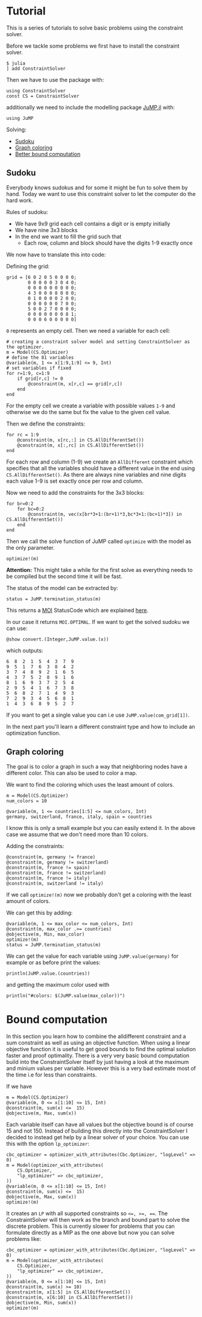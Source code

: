 # Tutorial

This is a series of tutorials to solve basic problems using the constraint solver.

Before we tackle some problems we first have to install the constraint solver.

```
$ julia
] add ConstraintSolver
```

Then we have to use the package with:

```
using ConstraintSolver
const CS = ConstraintSolver
```

additionally we need to include the modelling package [JuMP.jl](https://github.com/JuliaOpt/JuMP.jl) with:

```
using JuMP
```

Solving:
  - [Sudoku](#Sudoku-1)
  - [Graph coloring](#Graph-coloring-1)
  - [Better bound computation](#Bound-computation-1)

## Sudoku

Everybody knows sudokus and for some it might be fun to solve them by hand. Today we want to use
this constraint solver to let the computer do the hard work.

Rules of sudoku:
  - We have 9x9 grid each cell contains a digit or is empty initially
  - We have nine 3x3 blocks 
  - In the end we want to fill the grid such that
    - Each row, column and block should have the digits 1-9 exactly once
  
We now have to translate this into code:

Defining the grid:
```
grid = [6 0 2 0 5 0 0 0 0;
        0 0 0 0 0 3 0 4 0;
        0 0 0 0 0 0 0 0 0;
        4 3 0 0 0 8 0 0 0;
        0 1 0 0 0 0 2 0 0;
        0 0 0 0 0 0 7 0 0;
        5 0 0 2 7 0 0 0 0;
        0 0 0 0 0 0 0 8 1;
        0 0 0 6 0 0 0 0 0]
```

`0` represents an empty cell. Then we need a variable for each cell:

```
# creating a constraint solver model and setting ConstraintSolver as the optimizer.
m = Model(CS.Optimizer) 
# define the 81 variables
@variable(m, 1 <= x[1:9,1:9] <= 9, Int)
# set variables if fixed
for r=1:9, c=1:9
    if grid[r,c] != 0
        @constraint(m, x[r,c] == grid[r,c])
    end
end
```

For the empty cell we create a variable with possible values `1-9` and otherwise we do the same but fix the value to the given cell value.

Then we define the constraints:

```
for rc = 1:9
    @constraint(m, x[rc,:] in CS.AllDifferentSet())
    @constraint(m, x[:,rc] in CS.AllDifferentSet())
end
```

For each row and column (1-9) we create an `AllDifferent` constraint which specifies that all the variables should have a different value in the end using `CS.AllDifferentSet()`.
As there are always nine variables and nine digits each value 1-9 is set exactly once per row and column.

Now we need to add the constraints for the 3x3 blocks:

```
for br=0:2
    for bc=0:2
        @constraint(m, vec(x[br*3+1:(br+1)*3,bc*3+1:(bc+1)*3]) in CS.AllDifferentSet())
    end
end
```

Then we call the solve function of JuMP called `optimize` with the model as the only parameter.

```
optimize!(m)
```
**Attention:** This might take a while for the first solve as everything needs to be compiled but the second time it will be fast.

The status of the model can be extracted by:

```
status = JuMP.termination_status(m)
```

This returns a [MOI](https://github.com/JuliaOpt/MathOptInterface.jl) StatusCode which are explained [here](http://www.juliaopt.org/JuMP.jl/v0.19.2/solutions/#MathOptInterface.TerminationStatusCode).

In our case it returns `MOI.OPTIMAL`. If we want to get the solved sudoku we can use:

```
@show convert.(Integer,JuMP.value.(x))
```

which outputs:
```
6  8  2  1  5  4  3  7  9
9  5  1  7  6  3  8  4  2
3  7  4  8  9  2  1  6  5
4  3  7  5  2  8  9  1  6
8  1  6  9  3  7  2  5  4
2  9  5  4  1  6  7  3  8
5  6  8  2  7  1  4  9  3
7  2  9  3  4  5  6  8  1
1  4  3  6  8  9  5  2  7
```

If you want to get a single value you can i.e use `JuMP.value(com_grid[1])`.

In the next part you'll learn a different constraint type and how to include an optimization function.

## Graph coloring

The goal is to color a graph in such a way that neighboring nodes have a different color. This can also be used to color a map.

We want to find the coloring which uses the least amount of colors.

```
m = Model(CS.Optimizer)
num_colors = 10

@variable(m, 1 <= countries[1:5] <= num_colors, Int)
germany, switzerland, france, italy, spain = countries
```

I know this is only a small example but you can easily extend it.
In the above case we assume that we don't need more than 10 colors.

Adding the constraints:

```
@constraint(m, germany != france)
@constraint(m, germany != switzerland)
@constraint(m, france != spain)
@constraint(m, france != switzerland)
@constraint(m, france != italy)
@constraint(m, switzerland != italy)
```

If we call `optimize!(m)` now we probably don't get a coloring with the least amount of colors.

We can get this by adding:

```
@variable(m, 1 <= max_color <= num_colors, Int)
@constraint(m, max_color .>= countries)
@objective(m, Min, max_color)
optimize!(m)
status = JuMP.termination_status(m)
```

We can get the value for each variable using `JuMP.value(germany)` for example or as before print the values:

```
println(JuMP.value.(countries))
```

and getting the maximum color used with 

```
println("#colors: $(JuMP.value(max_color))")
```

# Bound computation

In this section you learn how to combine the alldifferent constraint and a sum constraint as well as using an objective function.
When using a linear objective function it is useful to get good bounds to find the optimal solution faster and proof optimality.
There is a very very basic bound computation build into the ConstraintSolver itself by just having a look at the maximum and minium values per variable.
However this is a very bad estimate most of the time i.e for less than constraints.

If we have
```
m = Model(CS.Optimizer) 
@variable(m, 0 <= x[1:10] <= 15, Int)
@constraint(m, sum(x) <=  15)
@objective(m, Max, sum(x))
```

Each variable itself can have all values but the objective bound is of course $15$ and not $150$. Instead of building this directly into the ConstraintSolver I decided 
to instead get help by a linear solver of your choice.
You can use this with the option `lp_optimizer`:

```
cbc_optimizer = optimizer_with_attributes(Cbc.Optimizer, "logLevel" => 0)
m = Model(optimizer_with_attributes(
    CS.Optimizer,
    "lp_optimizer" => cbc_optimizer,
))
@variable(m, 0 <= x[1:10] <= 15, Int)
@constraint(m, sum(x) <=  15)
@objective(m, Max, sum(x))
optimize!(m)
```

It creates an `LP` with all supported constraints so `<=, >=, ==`. The ConstraintSolver will then work as the branch and bound part to solve the discrete problem.
This is currently slower for problems that you can formulate directly as a MIP as the one above but now you can solve problems like:

```
cbc_optimizer = optimizer_with_attributes(Cbc.Optimizer, "logLevel" => 0)
m = Model(optimizer_with_attributes(
    CS.Optimizer,
    "lp_optimizer" => cbc_optimizer,
))
@variable(m, 0 <= x[1:10] <= 15, Int)
@constraint(m, sum(x) >= 10)
@constraint(m, x[1:5] in CS.AllDifferentSet())
@constraint(m, x[6:10] in CS.AllDifferentSet())
@objective(m, Min, sum(x))
optimize!(m)
```

